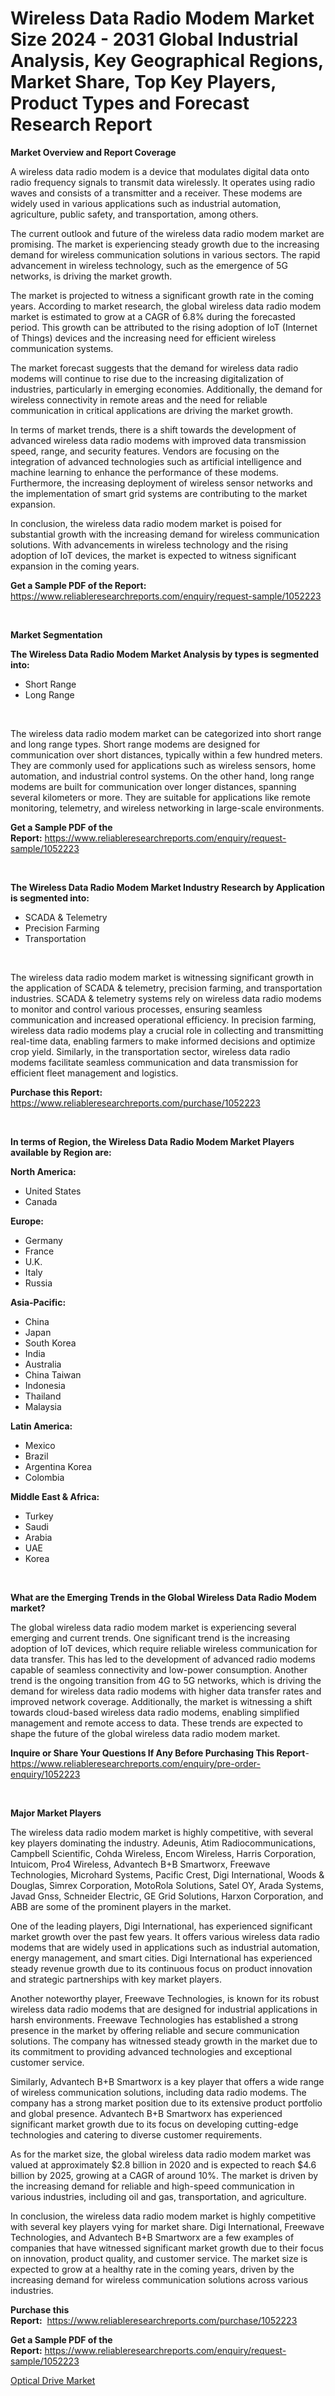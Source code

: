 <p><h1>Wireless Data Radio Modem Market Size 2024 - 2031 Global Industrial Analysis, Key Geographical Regions, Market Share, Top Key Players, Product Types and Forecast Research Report</h1></p><p><strong>Market Overview and Report Coverage</strong></p>
<p><p>A wireless data radio modem is a device that modulates digital data onto radio frequency signals to transmit data wirelessly. It operates using radio waves and consists of a transmitter and a receiver. These modems are widely used in various applications such as industrial automation, agriculture, public safety, and transportation, among others.</p><p>The current outlook and future of the wireless data radio modem market are promising. The market is experiencing steady growth due to the increasing demand for wireless communication solutions in various sectors. The rapid advancement in wireless technology, such as the emergence of 5G networks, is driving the market growth.</p><p>The market is projected to witness a significant growth rate in the coming years. According to market research, the global wireless data radio modem market is estimated to grow at a CAGR of 6.8% during the forecasted period. This growth can be attributed to the rising adoption of IoT (Internet of Things) devices and the increasing need for efficient wireless communication systems.</p><p>The market forecast suggests that the demand for wireless data radio modems will continue to rise due to the increasing digitalization of industries, particularly in emerging economies. Additionally, the demand for wireless connectivity in remote areas and the need for reliable communication in critical applications are driving the market growth.</p><p>In terms of market trends, there is a shift towards the development of advanced wireless data radio modems with improved data transmission speed, range, and security features. Vendors are focusing on the integration of advanced technologies such as artificial intelligence and machine learning to enhance the performance of these modems. Furthermore, the increasing deployment of wireless sensor networks and the implementation of smart grid systems are contributing to the market expansion.</p><p>In conclusion, the wireless data radio modem market is poised for substantial growth with the increasing demand for wireless communication solutions. With advancements in wireless technology and the rising adoption of IoT devices, the market is expected to witness significant expansion in the coming years.</p></p>
<p><strong>Get a Sample PDF of the Report:</strong> <a href="https://www.reliableresearchreports.com/enquiry/request-sample/1052223">https://www.reliableresearchreports.com/enquiry/request-sample/1052223</a></p>
<p>&nbsp;</p>
<p><strong>Market Segmentation</strong></p>
<p><strong>The Wireless Data Radio Modem Market Analysis by types is segmented into:</strong></p>
<p><ul><li>Short Range</li><li>Long Range</li></ul></p>
<p>&nbsp;</p>
<p><p>The wireless data radio modem market can be categorized into short range and long range types. Short range modems are designed for communication over short distances, typically within a few hundred meters. They are commonly used for applications such as wireless sensors, home automation, and industrial control systems. On the other hand, long range modems are built for communication over longer distances, spanning several kilometers or more. They are suitable for applications like remote monitoring, telemetry, and wireless networking in large-scale environments.</p></p>
<p><strong>Get a Sample PDF of the Report:</strong>&nbsp;<a href="https://www.reliableresearchreports.com/enquiry/request-sample/1052223">https://www.reliableresearchreports.com/enquiry/request-sample/1052223</a></p>
<p>&nbsp;</p>
<p><strong>The Wireless Data Radio Modem Market Industry Research by Application is segmented into:</strong></p>
<p><ul><li>SCADA & Telemetry</li><li>Precision Farming</li><li>Transportation</li></ul></p>
<p>&nbsp;</p>
<p><p>The wireless data radio modem market is witnessing significant growth in the application of SCADA & telemetry, precision farming, and transportation industries. SCADA & telemetry systems rely on wireless data radio modems to monitor and control various processes, ensuring seamless communication and increased operational efficiency. In precision farming, wireless data radio modems play a crucial role in collecting and transmitting real-time data, enabling farmers to make informed decisions and optimize crop yield. Similarly, in the transportation sector, wireless data radio modems facilitate seamless communication and data transmission for efficient fleet management and logistics.</p></p>
<p><strong>Purchase this Report:</strong>&nbsp; <a href="https://www.reliableresearchreports.com/purchase/1052223">https://www.reliableresearchreports.com/purchase/1052223</a></p>
<p>&nbsp;</p>
<p><strong>In terms of Region, the Wireless Data Radio Modem Market Players available by Region are:</strong></p>
<p>
    <p> <strong> North America: </strong>
        <ul>
            <li>United States</li>
            <li>Canada</li>
        </ul>
        </p> 
    <p> <strong> Europe: </strong>
        <ul>
            <li>Germany</li>
            <li>France</li>
            <li>U.K.</li>
            <li>Italy</li>
            <li>Russia</li>
        </ul>
        </p> 
    <p> <strong> Asia-Pacific: </strong>
        <ul>
            <li>China</li>
            <li>Japan</li>
            <li>South Korea</li>
            <li>India</li>
            <li>Australia</li>
            <li>China Taiwan</li>
            <li>Indonesia</li>
            <li>Thailand</li>
            <li>Malaysia</li>
        </ul>
        </p> 
    <p> <strong> Latin America: </strong>
        <ul>
            <li>Mexico</li>
            <li>Brazil</li>
            <li>Argentina Korea</li>
            <li>Colombia</li>
        </ul>
        </p> 
    <p> <strong> Middle East & Africa: </strong>
        <ul>
            <li>Turkey</li>
            <li>Saudi</li>
            <li>Arabia</li>
            <li>UAE</li>
            <li>Korea</li>
        </ul>
    </p>
    </p>
<p>&nbsp;</p>
<p><strong>What are the Emerging Trends in the Global Wireless Data Radio Modem market?</strong></p>
<p><p>The global wireless data radio modem market is experiencing several emerging and current trends. One significant trend is the increasing adoption of IoT devices, which require reliable wireless communication for data transfer. This has led to the development of advanced radio modems capable of seamless connectivity and low-power consumption. Another trend is the ongoing transition from 4G to 5G networks, which is driving the demand for wireless data radio modems with higher data transfer rates and improved network coverage. Additionally, the market is witnessing a shift towards cloud-based wireless data radio modems, enabling simplified management and remote access to data. These trends are expected to shape the future of the global wireless data radio modem market.</p></p>
<p><strong>Inquire or Share Your Questions If Any Before Purchasing This Report</strong>- <a href="https://www.reliableresearchreports.com/enquiry/pre-order-enquiry/1052223">https://www.reliableresearchreports.com/enquiry/pre-order-enquiry/1052223</a></p>
<p>&nbsp;</p>
<p><strong>Major Market Players</strong></p>
<p><p>The wireless data radio modem market is highly competitive, with several key players dominating the industry. Adeunis, Atim Radiocommunications, Campbell Scientific, Cohda Wireless, Encom Wireless, Harris Corporation, Intuicom, Pro4 Wireless, Advantech B+B Smartworx, Freewave Technologies, Microhard Systems, Pacific Crest, Digi International, Woods & Douglas, Simrex Corporation, MotoRola Solutions, Satel OY, Arada Systems, Javad Gnss, Schneider Electric, GE Grid Solutions, Harxon Corporation, and ABB are some of the prominent players in the market.</p><p>One of the leading players, Digi International, has experienced significant market growth over the past few years. It offers various wireless data radio modems that are widely used in applications such as industrial automation, energy management, and smart cities. Digi International has experienced steady revenue growth due to its continuous focus on product innovation and strategic partnerships with key market players.</p><p>Another noteworthy player, Freewave Technologies, is known for its robust wireless data radio modems that are designed for industrial applications in harsh environments. Freewave Technologies has established a strong presence in the market by offering reliable and secure communication solutions. The company has witnessed steady growth in the market due to its commitment to providing advanced technologies and exceptional customer service.</p><p>Similarly, Advantech B+B Smartworx is a key player that offers a wide range of wireless communication solutions, including data radio modems. The company has a strong market position due to its extensive product portfolio and global presence. Advantech B+B Smartworx has experienced significant market growth due to its focus on developing cutting-edge technologies and catering to diverse customer requirements.</p><p>As for the market size, the global wireless data radio modem market was valued at approximately $2.8 billion in 2020 and is expected to reach $4.6 billion by 2025, growing at a CAGR of around 10%. The market is driven by the increasing demand for reliable and high-speed communication in various industries, including oil and gas, transportation, and agriculture.</p><p>In conclusion, the wireless data radio modem market is highly competitive with several key players vying for market share. Digi International, Freewave Technologies, and Advantech B+B Smartworx are a few examples of companies that have witnessed significant market growth due to their focus on innovation, product quality, and customer service. The market size is expected to grow at a healthy rate in the coming years, driven by the increasing demand for wireless communication solutions across various industries.</p></p>
<p><strong>Purchase this Report:</strong>&nbsp;&nbsp;<a href="https://www.reliableresearchreports.com/purchase/1052223">https://www.reliableresearchreports.com/purchase/1052223</a></p>
<p></p>
<p><strong>Get a Sample PDF of the Report:</strong>&nbsp;<a href="https://www.reliableresearchreports.com/enquiry/request-sample/1052223">https://www.reliableresearchreports.com/enquiry/request-sample/1052223</a></p>
<p><p><a href="https://github.com/beatblasta/Market-Research-Report-List-1/blob/main/optical-drive-market.md">Optical Drive Market</a></p></p>